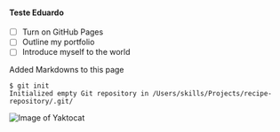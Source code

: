 #### Teste Eduardo

- [ ] Turn on GitHub Pages
- [ ] Outline my portfolio
- [ ] Introduce myself to the world

Added Markdowns to this page

```
$ git init
Initialized empty Git repository in /Users/skills/Projects/recipe-repository/.git/
```

![Image of Yaktocat](https://octodex.github.com/images/yaktocat.png)
